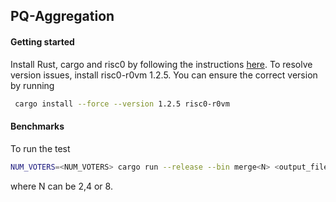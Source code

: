 ## PQ-Aggregation

#### Getting started
Install Rust, cargo and risc0 by following the instructions [here](https://github.com/risc0/risc0#getting-started). To resolve version issues, install risc0-r0vm 1.2.5. You can ensure the correct version by running 
```zsh
 cargo install --force --version 1.2.5 risc0-r0vm
```


#### Benchmarks
To run the test
```zsh
NUM_VOTERS=<NUM_VOTERS> cargo run --release --bin merge<N> <output_file_dir>
```
where N can be 2,4 or 8.

